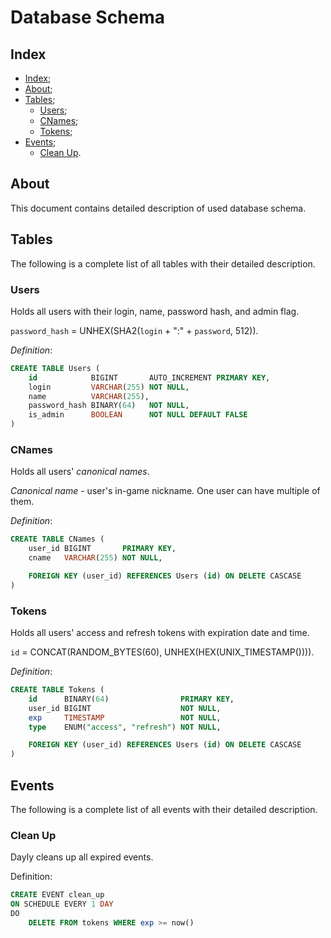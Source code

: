 # Database Schema

## Index

- [Index](#index);
- [About](#about);
- [Tables](#tables);
  - [Users](#users);
  - [CNames](#cnames);
  - [Tokens](#tokens);
- [Events](#events);
  - [Clean Up](#clean-up).

## About

This document contains detailed description of used database schema.

## Tables

The following is a complete list of all tables with their detailed description.

### Users

Holds all users with their login, name, password hash, and admin flag.

`password_hash` = UNHEX(SHA2(`login` + ":" + `password`, 512)).

_Definition_:

```sql
CREATE TABLE Users (
    id            BIGINT       AUTO_INCREMENT PRIMARY KEY,
    login         VARCHAR(255) NOT NULL,
    name          VARCHAR(255),
    password_hash BINARY(64)   NOT NULL,
    is_admin      BOOLEAN      NOT NULL DEFAULT FALSE
)
```

### CNames

Holds all users' _canonical names_.

_Canonical name_ - user's in-game nickname. One user can have multiple of them.

_Definition_:

```sql
CREATE TABLE CNames (
    user_id BIGINT       PRIMARY KEY,
    cname   VARCHAR(255) NOT NULL,

    FOREIGN KEY (user_id) REFERENCES Users (id) ON DELETE CASCASE
)
```

### Tokens

Holds all users' access and refresh tokens with expiration date and time.

`id` = CONCAT(RANDOM_BYTES(60), UNHEX(HEX(UNIX_TIMESTAMP()))).

_Definition_:

```sql
CREATE TABLE Tokens (
    id      BINARY(64)                PRIMARY KEY,
    user_id BIGINT                    NOT NULL,
    exp     TIMESTAMP                 NOT NULL,
    type    ENUM("access", "refresh") NOT NULL,

    FOREIGN KEY (user_id) REFERENCES Users (id) ON DELETE CASCASE
)
```

## Events

The following is a complete list of all events with their detailed description.

### Clean Up

Dayly cleans up all expired events.

Definition:

```sql
CREATE EVENT clean_up
ON SCHEDULE EVERY 1 DAY
DO
    DELETE FROM tokens WHERE exp >= now()
```
